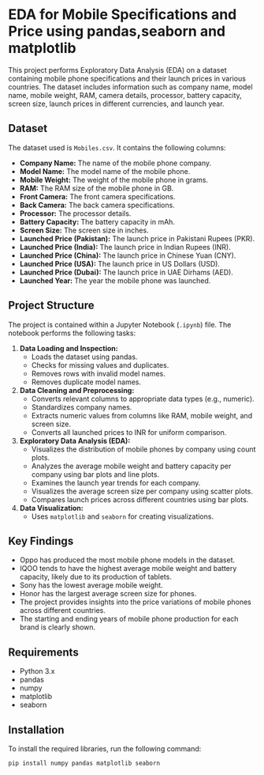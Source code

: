 # EDA for Mobile Specifications and Price using pandas,seaborn and matplotlib

This project performs Exploratory Data Analysis (EDA) on a dataset containing mobile phone specifications and their launch prices in various countries. The dataset includes information such as company name, model name, mobile weight, RAM, camera details, processor, battery capacity, screen size, launch prices in different currencies, and launch year.

## Dataset

The dataset used is `Mobiles.csv`. It contains the following columns:

* **Company Name:** The name of the mobile phone company.
* **Model Name:** The model name of the mobile phone.
* **Mobile Weight:** The weight of the mobile phone in grams.
* **RAM:** The RAM size of the mobile phone in GB.
* **Front Camera:** The front camera specifications.
* **Back Camera:** The back camera specifications.
* **Processor:** The processor details.
* **Battery Capacity:** The battery capacity in mAh.
* **Screen Size:** The screen size in inches.
* **Launched Price (Pakistan):** The launch price in Pakistani Rupees (PKR).
* **Launched Price (India):** The launch price in Indian Rupees (INR).
* **Launched Price (China):** The launch price in Chinese Yuan (CNY).
* **Launched Price (USA):** The launch price in US Dollars (USD).
* **Launched Price (Dubai):** The launch price in UAE Dirhams (AED).
* **Launched Year:** The year the mobile phone was launched.

## Project Structure

The project is contained within a Jupyter Notebook (`.ipynb`) file. The notebook performs the following tasks:

1.  **Data Loading and Inspection:**
    * Loads the dataset using pandas.
    * Checks for missing values and duplicates.
    * Removes rows with invalid model names.
    * Removes duplicate model names.
2.  **Data Cleaning and Preprocessing:**
    * Converts relevant columns to appropriate data types (e.g., numeric).
    * Standardizes company names.
    * Extracts numeric values from columns like RAM, mobile weight, and screen size.
    * Converts all launched prices to INR for uniform comparison.
3.  **Exploratory Data Analysis (EDA):**
    * Visualizes the distribution of mobile phones by company using count plots.
    * Analyzes the average mobile weight and battery capacity per company using bar plots and line plots.
    * Examines the launch year trends for each company.
    * Visualizes the average screen size per company using scatter plots.
    * Compares launch prices across different countries using bar plots.
4.  **Data Visualization:**
    * Uses `matplotlib` and `seaborn` for creating visualizations.

## Key Findings

* Oppo has produced the most mobile phone models in the dataset.
* IQOO tends to have the highest average mobile weight and battery capacity, likely due to its production of tablets.
* Sony has the lowest average mobile weight.
* Honor has the largest average screen size for phones.
* The project provides insights into the price variations of mobile phones across different countries.
* The starting and ending years of mobile phone production for each brand is clearly shown.

## Requirements

* Python 3.x
* pandas
* numpy
* matplotlib
* seaborn

## Installation

To install the required libraries, run the following command:

```bash
pip install numpy pandas matplotlib seaborn
